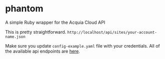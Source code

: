 phantom
=======

A simple Ruby wrapper for the Acquia Cloud API

This is pretty straightforward. ```http://localhost/api/sites/your-account-name.json```

Make sure you update ```config-example.yaml``` file with your credentials. All of the available api endpoints are [here](https://cloudapi.acquia.com/).
